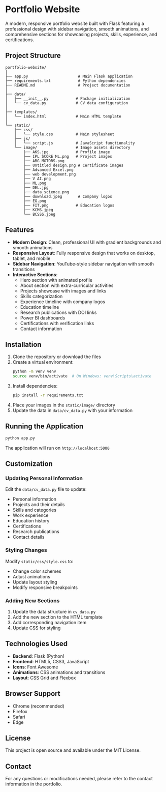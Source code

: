 # Portfolio Website

A modern, responsive portfolio website built with Flask featuring a professional design with sidebar navigation, smooth animations, and comprehensive sections for showcasing projects, skills, experience, and certifications.

## Project Structure

```
portfolio-website/
│
├── app.py                      # Main Flask application
├── requirements.txt            # Python dependencies
├── README.md                   # Project documentation
│
├── data/
│   ├── __init__.py            # Package initialization
│   └── cv_data.py             # CV data configuration
│
├── templates/
│   └── index.html             # Main HTML template
│
└── static/
    ├── css/
    │   └── style.css          # Main stylesheet
    ├── js/
    │   └── script.js          # JavaScript functionality
    └── image/                 # Image assets directory
        ├── AKS.jpg            # Profile image
        ├── IPL SCORE ML.png   # Project images
        ├── ABG MOTORS.png
        ├── Untitled design.png # Certificate images
        ├── Advanced Excel.png
        ├── web development.png
        ├── V AI.png
        ├── ML.png
        ├── DEL.jpg
        ├── data science.png
        ├── download.jpeg       # Company logos
        ├── EG.png
        ├── FIT.png            # Education logos
        ├── KCMS.jpeg
        └── BCSSS.jpeg
```

## Features

- **Modern Design**: Clean, professional UI with gradient backgrounds and smooth animations
- **Responsive Layout**: Fully responsive design that works on desktop, tablet, and mobile
- **Sidebar Navigation**: YouTube-style sidebar navigation with smooth transitions
- **Interactive Sections**:
  - Hero section with animated profile
  - About section with extra-curricular activities
  - Projects showcase with images and links
  - Skills categorization
  - Experience timeline with company logos
  - Education timeline
  - Research publications with DOI links
  - Power BI dashboards
  - Certifications with verification links
  - Contact information

## Installation

1. Clone the repository or download the files
2. Create a virtual environment:
   ```bash
   python -m venv venv
   source venv/bin/activate  # On Windows: venv\Scripts\activate
   ```
3. Install dependencies:
   ```bash
   pip install -r requirements.txt
   ```
4. Place your images in the `static/image/` directory
5. Update the data in `data/cv_data.py` with your information

## Running the Application

```bash
python app.py
```

The application will run on `http://localhost:5000`

## Customization

### Updating Personal Information
Edit the `data/cv_data.py` file to update:
- Personal information
- Projects and their details
- Skills and categories
- Work experience
- Education history
- Certifications
- Research publications
- Contact details

### Styling Changes
Modify `static/css/style.css` to:
- Change color schemes
- Adjust animations
- Update layout styling
- Modify responsive breakpoints

### Adding New Sections
1. Update the data structure in `cv_data.py`
2. Add the new section to the HTML template
3. Add corresponding navigation item
4. Update CSS for styling

## Technologies Used

- **Backend**: Flask (Python)
- **Frontend**: HTML5, CSS3, JavaScript
- **Icons**: Font Awesome
- **Animations**: CSS animations and transitions
- **Layout**: CSS Grid and Flexbox

## Browser Support

- Chrome (recommended)
- Firefox
- Safari
- Edge

## License

This project is open source and available under the MIT License.

## Contact

For any questions or modifications needed, please refer to the contact information in the portfolio.